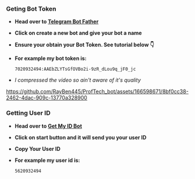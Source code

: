 ### Geting Bot Token ###

- **Head over to [Telegram Bot Father](https://t.me/BotFather)**
- **Click on create a new bot and give your bot a name**

- **Ensure your obtain your Bot Token. See tutorial below 👇**
- **For example my bot token is:**
  ```
  7020932494:AAEbZLYTsGfOVBo2i-9zR_dLou9q_jF0_jc
  ```
- *I compressed the video so ain't aware of it's quality*

https://github.com/RayBen445/ProfTech_bot/assets/166598671/8bf0cc38-2462-4dac-909c-13770a328900

### Getting User ID ###
- **Head over to [Get My ID Bot](https://t.me/getmyid_bot)**
- **Click on start button and it will send you your user ID**

- **Copy Your User ID**
- **For example my user id is:**
  ```
  5620932494
  ```



